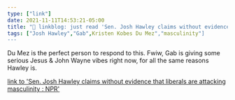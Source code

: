 ```yaml
---
type: ["link"]
date: 2021-11-11T14:53:21-05:00
title: "🔗 linkblog: just read 'Sen. Josh Hawley claims without evidence that liberals are attacking masculinity : NPR'"
tags: ["Josh Hawley","Gab",Kristen Kobes Du Mez","masculinity"]
---
```

Du Mez is the perfect person to respond to this. Fwiw, Gab is giving some serious Jesus & John Wayne vibes right now, for all the same reasons Hawley is.
 
[link to 'Sen. Josh Hawley claims without evidence that liberals are attacking masculinity : NPR'](https://www.npr.org/2021/11/11/1054615028/is-masculinity-under-attack-sen-hawley-wants-to-defend-the-men-of-america)
